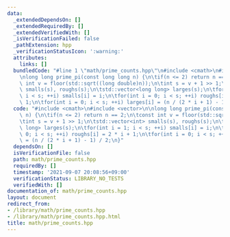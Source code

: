 ```yaml
---
data:
  _extendedDependsOn: []
  _extendedRequiredBy: []
  _extendedVerifiedWith: []
  _isVerificationFailed: false
  _pathExtension: hpp
  _verificationStatusIcon: ':warning:'
  attributes:
    links: []
  bundledCode: "#line 1 \"math/prime_counts.hpp\"\n#include <cmath>\n#include <vector>\n\
    \nlong long prime_pi(const long long n) {\n\tif(n <= 2) return n == 2;\n\tconst\
    \ int v = floor(std::sqrt((long double)n));\n\tint s = v + 1 >> 1;\n\tstd::vector<int>\
    \ smalls(s), roughs(s);\n\tstd::vector<long long> larges(s);\n\tfor(int i = 1;\
    \ i < s; ++i) smalls[i] = i;\n\tfor(int i = 0; i < s; ++i) roughs[i] = 2 * i +\
    \ 1;\n\tfor(int i = 0; i < s; ++i) larges[i] = (n / (2 * i + 1) - 1) / 2;\n}\n"
  code: "#include <cmath>\n#include <vector>\n\nlong long prime_pi(const long long\
    \ n) {\n\tif(n <= 2) return n == 2;\n\tconst int v = floor(std::sqrt((long double)n));\n\
    \tint s = v + 1 >> 1;\n\tstd::vector<int> smalls(s), roughs(s);\n\tstd::vector<long\
    \ long> larges(s);\n\tfor(int i = 1; i < s; ++i) smalls[i] = i;\n\tfor(int i =\
    \ 0; i < s; ++i) roughs[i] = 2 * i + 1;\n\tfor(int i = 0; i < s; ++i) larges[i]\
    \ = (n / (2 * i + 1) - 1) / 2;\n}"
  dependsOn: []
  isVerificationFile: false
  path: math/prime_counts.hpp
  requiredBy: []
  timestamp: '2021-09-07 20:08:56+09:00'
  verificationStatus: LIBRARY_NO_TESTS
  verifiedWith: []
documentation_of: math/prime_counts.hpp
layout: document
redirect_from:
- /library/math/prime_counts.hpp
- /library/math/prime_counts.hpp.html
title: math/prime_counts.hpp
---
```

